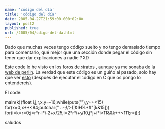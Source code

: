 ```yaml
---
name: 'código del día'
title: 'código del día'
date: 2005-04-27T21:59:00.000+02:00
layout: post2
published: true
url: /2005/04/cdigo-del-da.html
---
```


Dado que muchas veces tengo código suelto y no tengo demasiado tiempo para comentarlo, qué mejor que una sección donde pegar el código sin tener que dar explicaciones a nadie ? XD  
  
Este code lo he visto en los [foros de stratos](http://www.stratos-ad.com/forums/index.php?act=ST&f=8&t=4631) , aunque ya me sonaba de la [web de perlin](http://mrl.nyu.edu/~perlin/). La verdad que este código es un guiño al pasado, solo hay que ver [esto](http://www.zjprogramming.com/html/mandelbrot.html) (después de ejecutar el código en C que os pongo lo entendereis).  
  
El code:  
  
main(k){float i,j,r,x,y=-16;while(puts(""),y++<15)  
for(x=0;x++<84;putchar(" .:-;!/>)|&IH%\*#"\[k&15\]))  
for(i=k=r=0;j=r\*r-i\*i-2+x/25,i=2\*r\*i+y/10,j\*j+i\*i<11&&k++<111;r=j);}  
  
saludos